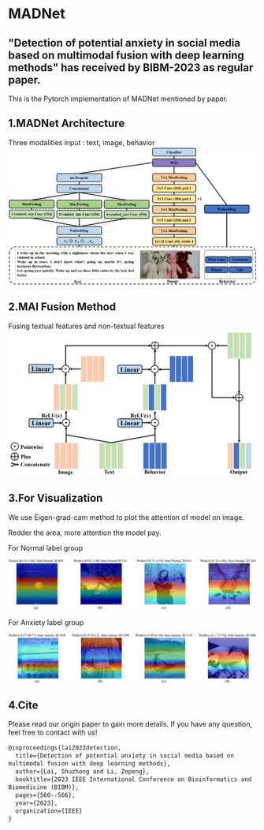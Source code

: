 # MADNet
## "Detection of potential anxiety in social media based on multimodal fusion with deep learning methods" has received by BIBM-2023 as regular paper.
This is the Pytorch implementation of MADNet mentioned by paper.

## 1.MADNet Architecture
Three modalities input : text, image, behavior
<img src='./fig/MADNet.png' style='zoon:60%;' />

## 2.MAI Fusion Method
Fusing textual features and non-textual features
<img src='./fig/MAI.png' style='zoon:60%;' />

## 3.For Visualization

We use Eigen-grad-cam method to plot the attention of model on image.

Redder the area, more attention the model pay.

For Normal label group

<img src='./fig/Normal.png' style='zoon:80%;' />

For Anxiety label group

<img src='./fig/Anxiety.png' style='zoon:80%;' />

## 4.Cite
Please read our origin paper to gain more details. If you have any question, feel free to contact with us!
```
@inproceedings{lai2023detection,
  title={Detection of potential anxiety in social media based on multimodal fusion with deep learning methods},
  author={Lai, Shuzhong and Li, Zepeng},
  booktitle={2023 IEEE International Conference on Bioinformatics and Biomedicine (BIBM)},
  pages={560--566},
  year={2023},
  organization={IEEE}
}
```






